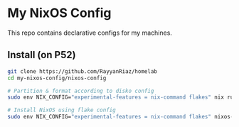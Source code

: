 # My NixOS Config

This repo contains declarative configs for my machines.

## Install (on P52)

```bash
git clone https://github.com/RayyanRiaz/homelab
cd my-nixos-config/nixos-config

# Partition & format according to disko config
sudo env NIX_CONFIG="experimental-features = nix-command flakes" nix run github:nix-community/disko -- --mode disko ./disko/p52.nix

# Install NixOS using flake config
sudo env NIX_CONFIG="experimental-features = nix-command flakes" nixos-install --flake .#p52
